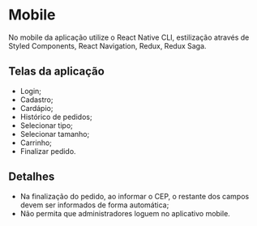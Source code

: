 # Mobile

No mobile da aplicação utilize o React Native CLI, estilização através de Styled Components, React Navigation, Redux, Redux Saga.

## Telas da aplicação

- Login;
- Cadastro;
- Cardápio;
- Histórico de pedidos;
- Selecionar tipo;
- Selecionar tamanho;
- Carrinho;
- Finalizar pedido.

## Detalhes

- Na finalização do pedido, ao informar o CEP, o restante dos campos devem ser informados de forma automática;
- Não permita que administradores loguem no aplicativo mobile.
